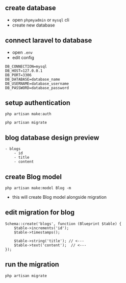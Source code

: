 ## create database
- open `phpmyadmin` or `mysql` cli
- create new database

## connect laravel to database

- open `.env`
- edit config

```
DB_CONNECTION=mysql
DB_HOST=127.0.0.1
DB_PORT=3306
DB_DATABASE=database_name
DB_USERNAME=database_username
DB_PASSWORD=database_password
```

## setup authentication

`php artisan make:auth`

`php artisan migrate`

## blog database design preview

```
- blogs
    - id
    - title
    - content 
```

## create Blog model


`php artisan make:model Blog -m`

- this will create Blog model alongside migration

## edit migration for blog

```
Schema::create('blogs', function (Blueprint $table) {
    $table->increments('id');
    $table->timestamps();

    $table->string('title'); // <---
    $table->text('content');  // <---
});
```

## run the migration

`php artisan migrate`

